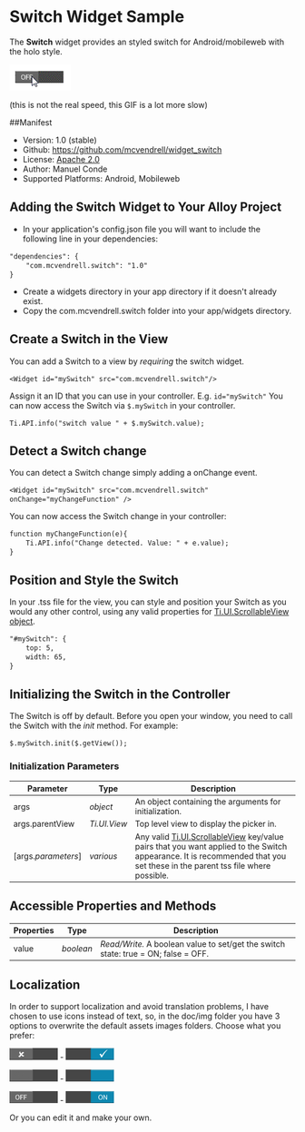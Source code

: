 # Switch Widget Sample

The **Switch** widget provides an styled switch for Android/mobileweb with the holo style.

![Animation example](com.mcvendrell.switch/docs/img/switch.gif)

(this is not the real speed, this GIF is a lot more slow)

##Manifest
* Version: 1.0 (stable)
* Github: https://github.com/mcvendrell/widget_switch
* License: [Apache 2.0](http://www.apache.org/licenses/LICENSE-2.0.html)
* Author: Manuel Conde
* Supported Platforms: Android, Mobileweb

## Adding the Switch Widget to Your Alloy Project

* In your application's config.json file you will want to include the following line in your dependencies:

```
"dependencies": {
    "com.mcvendrell.switch": "1.0"
}
```

*  Create a widgets directory in your app directory if it doesn't already exist.
*  Copy the com.mcvendrell.switch folder into your app/widgets directory. 

## Create a Switch in the View
You can add a Switch to a view by *requiring* the switch widget. 

	<Widget id="mySwitch" src="com.mcvendrell.switch"/>

Assign it an ID that you can use in your controller. E.g. `id="mySwitch"` You can now access the Switch via `$.mySwitch` in your controller.

```
Ti.API.info("switch value " + $.mySwitch.value);
```

## Detect a Switch change
You can detect a Switch change simply adding a onChange event. 

	<Widget id="mySwitch" src="com.mcvendrell.switch" onChange="myChangeFunction" />

You can now access the Switch change in your controller:

```
function myChangeFunction(e){
    Ti.API.info("Change detected. Value: " + e.value);
}
```

## Position and Style the Switch
In your .tss file for the view, you can style and position your Switch as you would any other control, using any valid properties for [Ti.UI.ScrollableView object](http://docs.appcelerator.com/titanium/latest/#!/api/Titanium.UI.ScrollableView).

```
"#mySwitch": {
    top: 5, 
    width: 65, 
}
```

## Initializing the Switch in the Controller

The Switch is off by default. Before you open your window, you need to call the Switch with the *init* method. For example:

```
$.mySwitch.init($.getView());
```
### Initialization Parameters

| Parameter | Type | Description |
| --------- | ---- | ----------- |
| args | *object* | An object containing the arguments for initialization. |
| args.parentView | *Ti.UI.View* | Top level view to display the picker in. |
| [args.*parameters*] | *various* | Any valid [Ti.UI.ScrollableView](http://docs.appcelerator.com/titanium/latest/#!/api/Titanium.UI.ScrollableView) key/value pairs that you want applied to the Switch appearance. It is recommended that you set these in the parent tss file where possible. |

## Accessible Properties and Methods
| Properties | Type | Description |
| ---------- | ---- | ----------- |
| value | *boolean* | *Read/Write.* A boolean value to set/get the switch state: true = ON; false = OFF. |

## Localization
In order to support localization and avoid translation problems, I have chosen to use icons instead of text, so, in the doc/img folder you have 3 options to overwrite the default assets images folders. Choose what you prefer:

![My choice](com.mcvendrell.switch/docs/img/off_model-1.png) - ![](com.mcvendrell.switch/docs/img/on_model-1.png)

![Option 2](com.mcvendrell.switch/docs/img/off_model-2.png) - ![](com.mcvendrell.switch/docs/img/on_model-2.png)

![Option 3](com.mcvendrell.switch/docs/img/off_model-3.png) - ![](com.mcvendrell.switch/docs/img/on_model-3.png)

Or you can edit it and make your own.
